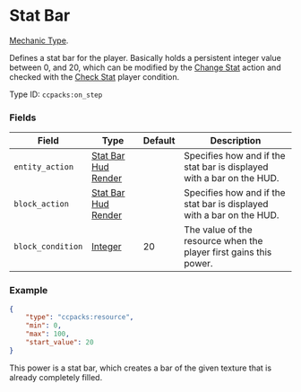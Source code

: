 # Stat Bar

[Mechanic Type](../mechanic_types.md).

Defines a stat bar for the player. Basically holds a persistent integer value between 0, and 20, which can be modified by the [Change Stat](../entity_actions/change_stat.md) action and checked with the [Check Stat](../entity_conditions/check_stat.md) player condition.

Type ID: `ccpacks:on_step`

### Fields

Field  | Type | Default | Description
-------|------|---------|-------------
`entity_action` | [Stat Bar Hud Render](../data_types/stat_hud_render.md) | | Specifies how and if the stat bar is displayed with a bar on the HUD.
`block_action` | [Stat Bar Hud Render](../data_types/stat_hud_render.md) | | Specifies how and if the stat bar is displayed with a bar on the HUD.
`block_condition` | [Integer](../data_types/integer.md) | 20 | The value of the resource when the player first gains this power.

### Example
```json
{
    "type": "ccpacks:resource",
	"min": 0,
	"max": 100,
    "start_value": 20
}
```
This power is a stat bar, which creates a bar of the given texture that is already completely filled.
